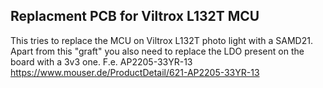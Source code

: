 Replacment PCB for Viltrox L132T MCU
------------------------------------

This tries to replace the MCU on Viltrox L132T photo light with a SAMD21.
Apart from this "graft" you also need to replace the LDO present on the board with a 3v3 one.
F.e. AP2205-33YR-13 https://www.mouser.de/ProductDetail/621-AP2205-33YR-13